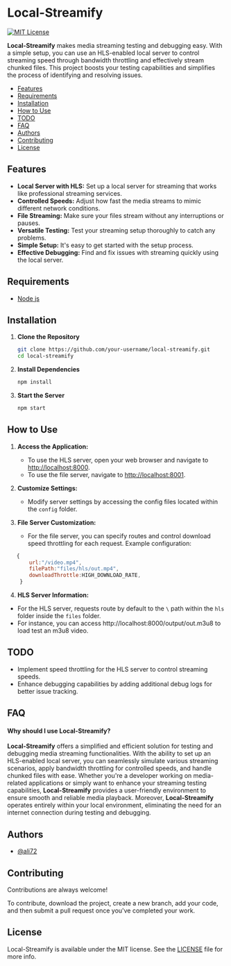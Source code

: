 # Local-Streamify

[![MIT License](https://img.shields.io/badge/License-MIT-green.svg)](https://choosealicense.com/licenses/mit/)

**Local-Streamify** makes media streaming testing and debugging easy. With a simple setup, you can use an HLS-enabled local server to control streaming speed through bandwidth throttling and effectively stream chunked files. This project boosts your testing capabilities and simplifies the process of identifying and resolving issues.

- [Features](#features)
- [Requirements](#requirements)
- [Installation](#installation)
- [How to Use](#how_to_use)
- [TODO](#todo)
- [FAQ](#faq)
- [Authors](#authors)
- [Contributing](#contributing)
- [License](#license)

## Features

- **Local Server with HLS:** Set up a local server for streaming that works like professional streaming services.
- **Controlled Speeds:** Adjust how fast the media streams to mimic different network conditions.
- **File Streaming:** Make sure your files stream without any interruptions or pauses.
- **Versatile Testing:** Test your streaming setup thoroughly to catch any problems.
- **Simple Setup:** It's easy to get started with the setup process.
- **Effective Debugging:** Find and fix issues with streaming quickly using the local server.

## Requirements

- [Node js](https://nodejs.org/)

## Installation

1. **Clone the Repository**
   
   ```bash
   git clone https://github.com/your-username/local-streamify.git
   cd local-streamify
   ```

2. **Install Dependencies**
   
   ```bash
   npm install
   ```

3. **Start the Server**
   
   ```bash
   npm start
   ```

## How to Use

1. **Access the Application:**
   
   - To use the HLS server, open your web browser and navigate to [http://localhost:8000](http://localhost:8000/).
   - To use the file server, navigate to [http://localhost:8001](http://localhost:8001/).

2. **Customize Settings:**
   
   - Modify server settings by accessing the config files located within the `config` folder.

3. **File Server Customization:**
   
   - For the file server, you can specify routes and control download speed throttling for each request. Example configuration:

```js
   {
       url:"/video.mp4",
       filePath:"files/hls/out.mp4",
       downloadThrottle:HIGH_DOWNLOAD_RATE,
    }
```

4. **HLS Server Information:**
- For the HLS server, requests route by default to the `\` path within the `hls` folder inside the `files` folder.
- For instance, you can access http://localhost:8000/output/out.m3u8 to load test an m3u8 video.

## TODO

- Implement speed throttling for the HLS server to control streaming speeds.
- Enhance debugging capabilities by adding additional debug logs for better issue tracking.

## FAQ

#### Why should I use **Local-Streamify**?

**Local-Streamify** offers a simplified and efficient solution for testing and debugging media streaming functionalities. With the ability to set up an HLS-enabled local server, you can seamlessly simulate various streaming scenarios, apply bandwidth throttling for controlled speeds, and handle chunked files with ease. Whether you're a developer working on media-related applications or simply want to enhance your streaming testing capabilities, **Local-Streamify** provides a user-friendly environment to ensure smooth and reliable media playback. Moreover, **Local-Streamify** operates entirely within your local environment, eliminating the need for an internet connection during testing and debugging.

## Authors

- [@ali72](https://www.github.com/ali72)

## Contributing

Contributions are always welcome!

To contribute, download the project, create a new branch, add your code, and then submit a pull request once you've completed your work.

## License

Local-Streamify is available under the MIT license. See the [LICENSE](https://github.com/Ali72/AdsRepo/blob/master/LICENSE) file for more info.
